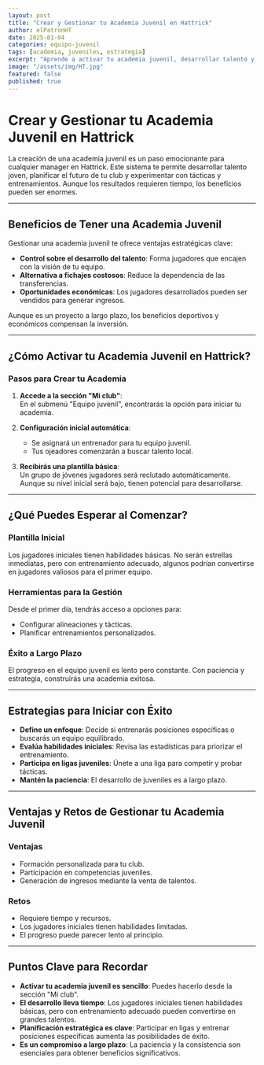 ```yaml
---
layout: post
title: "Crear y Gestionar tu Academia Juvenil en Hattrick"
author: elPatronHT
date: 2025-01-04
categories: equipo-juvenil
tags: [academia, juveniles, estrategia]
excerpt: "Aprende a activar tu academia juvenil, desarrollar talento y planificar el futuro de tu club en Hattrick."
image: "/assets/img/HT.jpg"
featured: false
published: true
---
```


# Crear y Gestionar tu Academia Juvenil en Hattrick

La creación de una academia juvenil es un paso emocionante para cualquier manager en Hattrick. Este sistema te permite desarrollar talento joven, planificar el futuro de tu club y experimentar con tácticas y entrenamientos. Aunque los resultados requieren tiempo, los beneficios pueden ser enormes.

---

## Beneficios de Tener una Academia Juvenil

Gestionar una academia juvenil te ofrece ventajas estratégicas clave:

- **Control sobre el desarrollo del talento**: Forma jugadores que encajen con la visión de tu equipo.
- **Alternativa a fichajes costosos**: Reduce la dependencia de las transferencias.
- **Oportunidades económicas**: Los jugadores desarrollados pueden ser vendidos para generar ingresos.

Aunque es un proyecto a largo plazo, los beneficios deportivos y económicos compensan la inversión.

---

## ¿Cómo Activar tu Academia Juvenil en Hattrick?

### Pasos para Crear tu Academia

1. **Accede a la sección "Mi club"**:  
   En el submenú "Equipo juvenil", encontrarás la opción para iniciar tu academia.

2. **Configuración inicial automática**:

   - Se asignará un entrenador para tu equipo juvenil.
   - Tus ojeadores comenzarán a buscar talento local.

3. **Recibirás una plantilla básica**:  
   Un grupo de jóvenes jugadores será reclutado automáticamente. Aunque su nivel inicial será bajo, tienen potencial para desarrollarse.

---

## ¿Qué Puedes Esperar al Comenzar?

### Plantilla Inicial

Los jugadores iniciales tienen habilidades básicas. No serán estrellas inmediatas, pero con entrenamiento adecuado, algunos podrían convertirse en jugadores valiosos para el primer equipo.

### Herramientas para la Gestión

Desde el primer día, tendrás acceso a opciones para:

- Configurar alineaciones y tácticas.
- Planificar entrenamientos personalizados.

### Éxito a Largo Plazo

El progreso en el equipo juvenil es lento pero constante. Con paciencia y estrategia, construirás una academia exitosa.

---

## Estrategias para Iniciar con Éxito

- **Define un enfoque**: Decide si entrenarás posiciones específicas o buscarás un equipo equilibrado.
- **Evalúa habilidades iniciales**: Revisa las estadísticas para priorizar el entrenamiento.
- **Participa en ligas juveniles**: Únete a una liga para competir y probar tácticas.
- **Mantén la paciencia**: El desarrollo de juveniles es a largo plazo.

---

## Ventajas y Retos de Gestionar tu Academia Juvenil

### Ventajas

- Formación personalizada para tu club.
- Participación en competencias juveniles.
- Generación de ingresos mediante la venta de talentos.

### Retos

- Requiere tiempo y recursos.
- Los jugadores iniciales tienen habilidades limitadas.
- El progreso puede parecer lento al principio.

---

## Puntos Clave para Recordar

- **Activar tu academia juvenil es sencillo**: Puedes hacerlo desde la sección "Mi club".
- **El desarrollo lleva tiempo**: Los jugadores iniciales tienen habilidades básicas, pero con entrenamiento adecuado pueden convertirse en grandes talentos.
- **Planificación estratégica es clave**: Participar en ligas y entrenar posiciones específicas aumenta las posibilidades de éxito.
- **Es un compromiso a largo plazo**: La paciencia y la consistencia son esenciales para obtener beneficios significativos.
